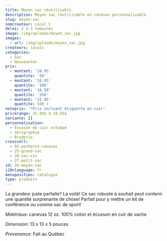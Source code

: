 ```yaml
---
title: Moyen sac réutilisable
description: Moyen sac réutilisable en canevas personnalisable
slug: moyen-sac
nomcreateur: Local C
delai: 2 à 3 semaines
image: /img/uploads/moyen_sac.jpg
images:
  - url: /img/uploads/moyen_sac.jpg
createurs: localc
categories:
  - Sac
  - Nouveautés
prix:
  - montant: '18.95'
    quantite: '50'
  - montant: '16.95'
    quantite: '100'
  - montant: '16.50'
    quantite: '250'
  - montant: '15.95'
    quantite: 500 +
noteprix: '*Prix incluant étiquette en cuir'
pricerange: 15.95$ à 18.95$
variante: []
personnalisation:
  - Écusson de cuir estampé
  - Sérigraphie
  - Broderie
crosssell:
  - 02-pochette-canevas
  - 25-grand-sac
  - 28-sac-vin
  - 27-petit-sac
id: 26-moyen-sac
i18nlanguage: fr
menuposition: catalogue
type: produits
---
```

La grandeur juste parfaite? La voilà! Ce sac robuste à souhait peut contenir une quantité surprenante de chose! Parfait pour y mettre un kit de conférence ou comme sac de sport!

_Matériaux_: canevas 12 oz. 100% coton et écusson en cuir de vache

_Dimension:_ 13 x 13 x 5 pouces

*Provenance*: Fait au Québec

